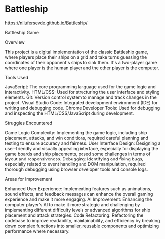 # Battleship

https://nilufersevde.github.io/Battleship/

Battleship Game 

Overview

This project is a digital implementation of the classic Battleship game, where players place their ships on a grid and take turns guessing the coordinates of their opponent's ships to sink them. It's a two-player game where one player is the human player and the other player is the computer.

Tools Used

JavaScript: The core programming language used for the game logic and interactivity.
HTML/CSS: Used for structuring the user interface and styling elements.
Git: Version control system to manage and track changes in the project.
Visual Studio Code: Integrated development environment (IDE) for writing and debugging code.
Chrome Developer Tools: Used for debugging and inspecting the HTML/CSS/JavaScript during development.

Struggles Encountered

Game Logic Complexity: Implementing the game logic, including ship placement, attacks, and win conditions, required careful planning and testing to ensure accuracy and fairness.
User Interface Design: Designing a user-friendly and visually appealing interface, especially for displaying the game boards and ship placements, posed some challenges in terms of layout and responsiveness.
Debugging: Identifying and fixing bugs, especially related to event handling and DOM manipulation, required thorough debugging using browser developer tools and console logs.

Areas for Improvement

Enhanced User Experience: Implementing features such as animations, sound effects, and feedback messages can enhance the overall gaming experience and make it more engaging.
AI Improvement: Enhancing the computer player's AI to make it more strategic and challenging by implementing different difficulty levels or advanced algorithms for ship placement and attack strategies.
Code Refactoring: Refactoring the codebase to improve readability, maintainability, and efficiency by breaking down complex functions into smaller, reusable components and optimizing performance where necessary.
